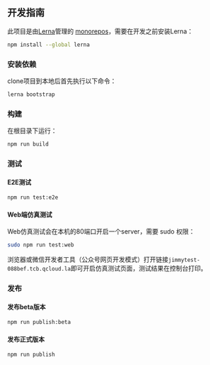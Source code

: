 ## 开发指南

此项目是由[Lerna](https://github.com/lerna/lerna)管理的 [monorepos](https://github.com/babel/babel/blob/master/doc/design/monorepo.md)，需要在开发之前安装Lerna：
```bash
npm install --global lerna
```

### 安装依赖
clone项目到本地后首先执行以下命令：
```bash
lerna bootstrap
```

### 构建
在根目录下运行：
```bash
npm run build
```

### 测试
#### E2E测试
```bash
npm run test:e2e
```

#### Web端仿真测试
Web仿真测试会在本机的80端口开启一个server，需要 sudo 权限：
```bash
sudo npm run test:web
```

浏览器或微信开发者工具（公众号网页开发模式）打开链接`jimmytest-088bef.tcb.qcloud.la`即可开启仿真测试页面，测试结果在控制台打印。

### 发布
#### 发布beta版本
```bash
npm run publish:beta
```
#### 发布正式版本
```bash
npm run publish
```
